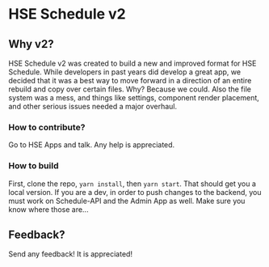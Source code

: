 # HSE Schedule v2

## Why v2? 
HSE Schedule v2 was created to build a new and improved format for HSE Schedule. While developers in past years did develop a great app, we decided that it was a best way to move forward in a direction of an entire rebuild and copy over certain files. Why? Because we could. Also the file system was a mess, and things like settings, component render placement, and other serious issues needed a major overhaul.

### How to contribute?
Go to HSE Apps and talk. Any help is appreciated. 

### How to build
First, clone the repo, `yarn install`, then `yarn start`. That should get you a local version. If you are a dev, in order to push changes to the backend, you must work on Schedule-API and the Admin App as well. Make sure you know where those are...

## Feedback? 
Send any feedback! It is appreciated! 
